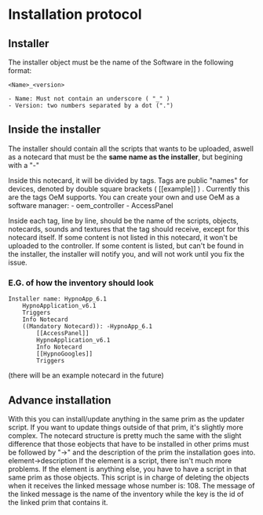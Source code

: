 # Installation protocol


## Installer

The installer object must be the name of the Software in the following format:

	<Name>_<version>
	
	- Name: Must not contain an underscore ( "_" ) 
	- Version: two numbers separated by a dot (".")

## Inside the installer

The installer should contain all the scripts that wants to be uploaded, aswell as a notecard that must be the **same name as the installer**, but begining with a "-"

Inside this notecard, it will be divided by tags. Tags are public "names" for devices, denoted by double square brackets ( [[example]] ) . Currently this are the tags OeM supports. You can create your own and use OeM as a software manager:
	- oem_controller
	- AccessPanel

Inside each tag, line by line, should be the name of the scripts, objects, notecards, sounds and textures that the tag should receive, except for this notecard itself. If some content is not listed in this notecard, it won't be uploaded to the controller.
If some content is listed, but can't be found in the installer, the installer will notify you, and will not work until you fix the issue.
### **E.G. of how the inventory should look** 
	Installer name: HypnoApp_6.1 
		HypnoApplication_v6.1
		Triggers
		Info Notecard
		((Mandatory Notecard)): -HypnoApp_6.1
			[[AccessPanel]]
			HypnoApplication_v6.1
			Info Notecard
			[[HypnoGoogles]]
			Triggers
			
(there will be an example notecard in the future)
				
## Advance installation 				
With this you can install/update anything in the same prim as the updater script.
If you want to update things outside of that prim, it's slightly more complex. 
The notecard structure is pretty much the same with the slight difference that those eobjects that have to be installed in other prims must be followed by "->" and the description of the prim the installation goes into.
	element->description
If the element is a script, there isn't much more problems. 
If the element is anything else, you have to have a script in that same prim as those objects. This script is in charge of deleting the objects when it receives the linked message whose number is: 108. The message of the linked message is the name of the inventory while the key is the id of the linked prim that contains it. 